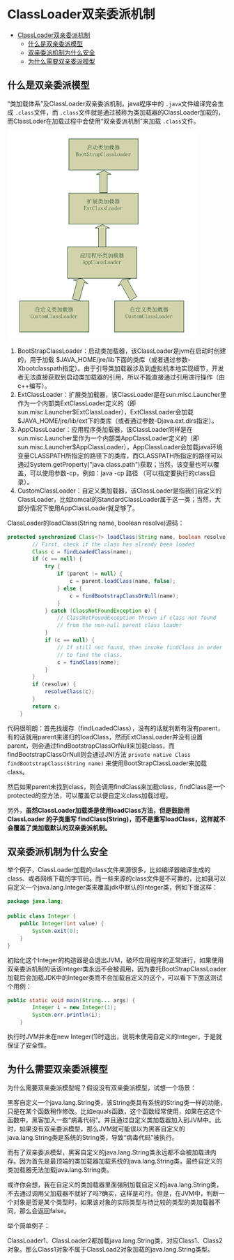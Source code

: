 # ClassLoader双亲委派机制

<!-- TOC -->

- [ClassLoader双亲委派机制](#classloader双亲委派机制)
    - [什么是双亲委派模型](#什么是双亲委派模型)
    - [双亲委派机制为什么安全](#双亲委派机制为什么安全)
    - [为什么需要双亲委派模型](#为什么需要双亲委派模型)

<!-- /TOC -->

## 什么是双亲委派模型

“类加载体系”及ClassLoader双亲委派机制。java程序中的 `.java`文件编译完会生成 `.class`文件，而 `.class`文件就是通过被称为类加载器的ClassLoader加载的，而ClassLoder在加载过程中会使用“双亲委派机制”来加载 `.class`文件。

![ae](../../img/java/双亲委派/1_双亲委派.png)

1. BootStrapClassLoader：启动类加载器，该ClassLoader是jvm在启动时创建的，用于加载 $JAVA_HOME/jre/lib下面的类库（或者通过参数-Xbootclasspath指定）。由于引导类加载器涉及到虚拟机本地实现细节，开发者无法直接获取到启动类加载器的引用，所以不能直接通过引用进行操作（由c++编写）。
1. ExtClassLoader：扩展类加载器，该ClassLoader是在sun.misc.Launcher里作为一个内部类ExtClassLoader定义的（即 sun.misc.Launcher$ExtClassLoader），ExtClassLoader会加载 $JAVA_HOME/jre/lib/ext下的类库（或者通过参数-Djava.ext.dirs指定）。
1. AppClassLoader：应用程序类加载器，该ClassLoader同样是在sun.misc.Launcher里作为一个内部类AppClassLoader定义的（即 sun.misc.Launcher$AppClassLoader），AppClassLoader会加载java环境变量CLASSPATH所指定的路径下的类库，而CLASSPATH所指定的路径可以通过System.getProperty("java.class.path")获取；当然，该变量也可以覆盖，可以使用参数-cp，例如：java -cp 路径 （可以指定要执行的class目录）。
1. CustomClassLoader：自定义类加载器，该ClassLoader是指我们自定义的ClassLoader，比如tomcat的StandardClassLoader属于这一类；当然，大部分情况下使用AppClassLoader就足够了。

ClassLoader的loadClass(String name, boolean resolve)源码：

``` java
protected synchronized Class<?> loadClass(String name, boolean resolve) throws ClassNotFoundException {
        // First, check if the class has already been loaded
        Class c = findLoadedClass(name);
        if (c == null) {
            try {
                if (parent != null) {
                    c = parent.loadClass(name, false);
                } else {
                    c = findBootstrapClassOrNull(name);
                }
            } catch (ClassNotFoundException e) {
                // ClassNotFoundException thrown if class not found
                // from the non-null parent class loader
            }
            if (c == null) {
                // If still not found, then invoke findClass in order
                // to find the class.
                c = findClass(name);
            }
        }
        if (resolve) {
            resolveClass(c);
        }
        return c;
    }
```

代码很明朗：首先找缓存（findLoadedClass），没有的话就判断有没有parent，有的话就用parent来递归的loadClass，然而ExtClassLoader并没有设置parent，则会通过findBootstrapClassOrNull来加载class，而findBootstrapClassOrNull则会通过JNI方法 `private native Class findBootstrapClass(String name)` 来使用BootStrapClassLoader来加载class。

然后如果parent未找到class，则会调用findClass来加载class，findClass是一个protected的空方法，可以覆盖它以便自定义class加载过程。

另外，**虽然ClassLoader加载类是使用loadClass方法，但是鼓励用 ClassLoader 的子类重写 findClass(String)，而不是重写loadClass，这样就不会覆盖了类加载默认的双亲委派机制。**

## 双亲委派机制为什么安全

举个例子，ClassLoader加载的class文件来源很多，比如编译器编译生成的class、或者网络下载的字节码。而一些来源的class文件是不可靠的，比如我可以自定义一个java.lang.Integer类来覆盖jdk中默认的Integer类，例如下面这样：

``` java
package java.lang;

public class Integer {
    public Integer(int value) {
        System.exit(0);
    }
}
```

初始化这个Integer的构造器是会退出JVM，破坏应用程序的正常进行，如果使用双亲委派机制的话该Integer类永远不会被调用，因为委托BootStrapClassLoader加载后会加载JDK中的Integer类而不会加载自定义的这个，可以看下下面这测试个用例：
``` java
public static void main(String... args) {
        Integer i = new Integer(1);
        System.err.println(i);
    }
```
执行时JVM并未在new Integer(1)时退出，说明未使用自定义的Integer，于是就保证了安全性。

## 为什么需要双亲委派模型

为什么需要双亲委派模型呢？假设没有双亲委派模型，试想一个场景：

黑客自定义一个java.lang.String类，该String类具有系统的String类一样的功能，只是在某个函数稍作修改。比如equals函数，这个函数经常使用，如果在这这个函数中，黑客加入一些“病毒代码”。并且通过自定义类加载器加入到JVM中。此时，如果没有双亲委派模型，那么JVM就可能误以为黑客自定义的java.lang.String类是系统的String类，导致“病毒代码”被执行。

而有了双亲委派模型，黑客自定义的java.lang.String类永远都不会被加载进内存。因为首先是最顶端的类加载器加载系统的java.lang.String类，最终自定义的类加载器无法加载java.lang.String类。

或许你会想，我在自定义的类加载器里面强制加载自定义的java.lang.String类，不去通过调用父加载器不就好了吗?确实，这样是可行。但是，在JVM中，判断一个对象是否是某个类型时，如果该对象的实际类型与待比较的类型的类加载器不同，那么会返回false。

举个简单例子：

ClassLoader1、ClassLoader2都加载java.lang.String类，对应Class1、Class2对象。那么Class1对象不属于ClassLoad2对象加载的java.lang.String类型。